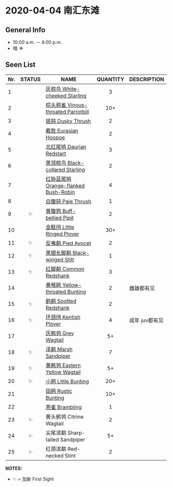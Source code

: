 # 2020-04-04 南汇东滩

## General Info
*  10:00 a.m. -- 4:00 p.m.
*  晴  :sunny:

## Seen List
Nr.|STATUS | NAME                                   | QUANTITY| DESCRIPTION                    |
|--| :--:  |----------------------------------------| :-----: |--------------------------------|
|1||[灰椋鸟 White-cheeked Starling](https://github.com/simonace/My-Birding-Log/blob/master/have-seen-list.md#%E7%81%B0%E6%A4%8B%E9%B8%9F-white-cheeked-starling)|3||
|2||[棕头鸦雀 Vinous-throated Parrotbill](https://github.com/simonace/My-Birding-Log/blob/master/have-seen-list.md#%E6%A3%95%E5%A4%B4%E9%B8%A6%E9%9B%80-vinous-throated-parrotbill)|10+||
|3||[斑鸫 Dusky Thrush](https://github.com/simonace/My-Birding-Log/blob/master/have-seen-list.md#%E6%96%91%E9%B8%AB-dusky-thrush)|2||
|4||[戴胜 Eurasian Hoopoe](https://github.com/simonace/My-Birding-Log/blob/master/have-seen-list.md#%E6%88%B4%E8%83%9C-eurasian-hoopoe)|2||
|5||[北红尾鸲 Daurian Redstart](https://github.com/simonace/My-Birding-Log/blob/master/have-seen-list.md#%E5%8C%97%E7%BA%A2%E5%B0%BE%E9%B8%B2-daurian-redstart)|3||
|6||[黑领椋鸟 Black-collared Starling](https://github.com/simonace/My-Birding-Log/blob/master/have-seen-list.md#%E9%BB%91%E9%A2%86%E6%A4%8B%E9%B8%9F-black-collared-starling)|2||
|7||[红胁蓝尾鸲 Orange-flanked Bush-Robin](https://github.com/simonace/My-Birding-Log/blob/master/have-seen-list.md#%E7%BA%A2%E8%83%81%E8%93%9D%E5%B0%BE%E9%B8%B2-orange-flanked-bush-robin)|4||
|8||[白腹鸫 Pale Thrush](https://github.com/simonace/My-Birding-Log/blob/master/have-seen-list.md#%E7%99%BD%E8%85%B9%E9%B8%AB-pale-thrush)|1||
|9|:sparkles:|[黄腹鹨 Buff-bellied Pipit](https://github.com/simonace/My-Birding-Log/blob/master/have-seen-list.md#%E9%BB%84%E8%85%B9%E9%B9%A8-buff-bellied-pipit)|2||
|10||[金眶鸻 Little Ringed Plover](https://github.com/simonace/My-Birding-Log/blob/master/have-seen-list.md#%E9%87%91%E7%9C%B6%E9%B8%BB-little-ringed-plover)|30+||
|11|:sparkles:|[反嘴鹬 Pied Avocet](https://github.com/simonace/My-Birding-Log/blob/master/have-seen-list.md#%E5%8F%8D%E5%98%B4%E9%B9%AC-pied-avocet)|2||
|12|:sparkles:|[黑翅长脚鹬 Black-winged Stilt](https://github.com/simonace/My-Birding-Log/blob/master/have-seen-list.md#%E9%BB%91%E7%BF%85%E9%95%BF%E8%84%9A%E9%B9%AC-black-winged-stilt)|1||
|13|:sparkles:|[红脚鹬 Common Redshank](https://github.com/simonace/My-Birding-Log/blob/master/have-seen-list.md#%E7%BA%A2%E8%84%9A%E9%B9%AC-common-redshank)|3||
|14||[黄喉鹀 Yellow-throated Bunting](https://github.com/simonace/My-Birding-Log/blob/master/have-seen-list.md#黄喉鹀-yellow-throated-bunting)|2|雌雄都有见|
|15|:sparkles:|[鹤鹬 Spotted Redshank](https://github.com/simonace/My-Birding-Log/blob/master/have-seen-list.md#%E9%B9%A4%E9%B9%AC-spotted-redshank)|2||
|16|:sparkles:|[环颈鸻 Kentish Plover](https://github.com/simonace/My-Birding-Log/blob/master/have-seen-list.md#%E7%8E%AF%E9%A2%88%E9%B8%BB-kentish-plover)|4|成年 juv都有见|
|17||[灰鹡鸰 Grey Wagtail](https://github.com/simonace/My-Birding-Log/blob/master/have-seen-list.md#%E7%81%B0%E9%B9%A1%E9%B8%B0-grey-wagtail)|5+||
|18|:sparkles:|[泽鹬 Marsh Sandpiper](https://github.com/simonace/My-Birding-Log/blob/master/have-seen-list.md#%E6%B3%BD%E9%B9%AC-marsh-sandpiper)|7||
|19|:sparkles:|[黄鹡鸰 Eastern Yellow Wagtail](https://github.com/simonace/My-Birding-Log/blob/master/have-seen-list.md#%E9%BB%84%E9%B9%A1%E9%B8%B0-eastern-yellow-wagtail)|5+||
|20|:sparkles:|[小鹀 Little Bunting](https://github.com/simonace/My-Birding-Log/blob/master/have-seen-list.md#%E5%B0%8F%E9%B9%80-little-bunting)|20+||
|21||[田鹀 Rustic Bunting](https://github.com/simonace/My-Birding-Log/blob/master/have-seen-list.md#%E7%94%B0%E9%B9%80-rustic-bunting)|10+||
|22||[燕雀 Brambling](https://github.com/simonace/My-Birding-Log/blob/master/have-seen-list.md#%E7%87%95%E9%9B%80-brambling)|1||
|23|:sparkles:|黄头鹡鸰 Citrine Wagtail|2||
|24|:sparkles:|尖尾滨鹬 Sharp-tailed Sandpiper|5+||
|25|:sparkles:|红颈滨鹬 Red-necked Stint|2||

**NOTES:**
- :sparkles: = 加新 First Sight








